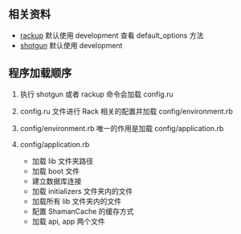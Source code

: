 ## 相关资料

* [rackup](http://rack.rubyforge.org/doc/Rack/Server.html) 默认使用 development 查看 default_options 方法
* [shotgun](https://github.com/rtomayko/shotgun/blob/master/bin/shotgun) 默认使用 development

## 程序加载顺序

1. 执行 shotgun 或者 rackup 命令会加载 config.ru
2. config.ru 文件进行 Rack 相关的配置并加载 config/environment.rb
3. config/environment.rb 唯一的作用是加载 config/application.rb
4. config/application.rb

    * 加载 lib 文件夹路径
    * 加载 boot 文件
    * 建立数据库连接
    * 加载 initializers 文件夹内的文件
    * 加载所有 lib 文件夹内的文件
    * 配置 ShamanCache 的缓存方式
    * 加载 api, app 两个文件

